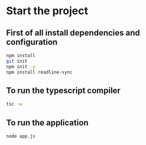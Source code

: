 # Start the project
## First of all install dependencies and configuration
```bash
npm install
git init
npm init -y
npm install readline-sync
```
## To run the typescript compiler
```bash
tsc -w
```
## To run the application
```bash
node app.js
```

